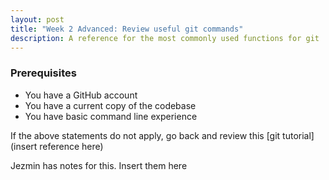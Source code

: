 ```yaml
---
layout: post
title: "Week 2 Advanced: Review useful git commands"
description: A reference for the most commonly used functions for git
---
```



### Prerequisites

* You have a GitHub account
* You have a current copy of the codebase
* You have basic command line experience

If the above statements do not apply, go back and review this [git tutorial](insert reference here)

Jezmin has notes for this. Insert them here
